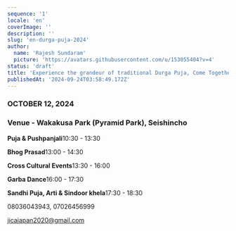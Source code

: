 ```yaml
---
sequence: '1'
locale: 'en'
coverImage: ''
description: ''
slug: 'en-durga-puja-2024'
author:
  name: 'Rajesh Sundaram'
  picture: 'https://avatars.githubusercontent.com/u/153055404?v=4'
status: 'draft'
title: 'Experience the grandeur of traditional Durga Puja, Come Together to Honor the Divine!'
publishedAt: '2024-09-24T03:58:49.172Z'
---
```


### **OCTOBER 12, 2024**

### Venue - Wakakusa Park (Pyramid Park), Seishincho

**Puja & Pushpanjali**10:30 - 13:30

**Bhog Prasad**13:00 - 14:30

**Cross Cultural Events**13:30 - 16:00

**Garba Dance**16:00 - 17:30

**Sandhi Puja, Arti & Sindoor khela**17:30 - 18:30

08036043943, 07026456999

[jicajapan2020@gmail.com](mailto:jicajapan2020@gmail.com)
